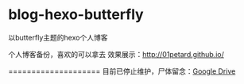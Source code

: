 # blog-hexo-butterfly
以butterfly主题的hexo个人博客

个人博客备份，喜欢的可以拿去
效果展示：http://01petard.github.io/

====================
目前已停止维护，尸体留念：[Google Drive](https://drive.google.com/drive/folders/1wGz7CtNmSGEMKtX_lXja9zGug6-Kaz7O?usp=drive_link)
